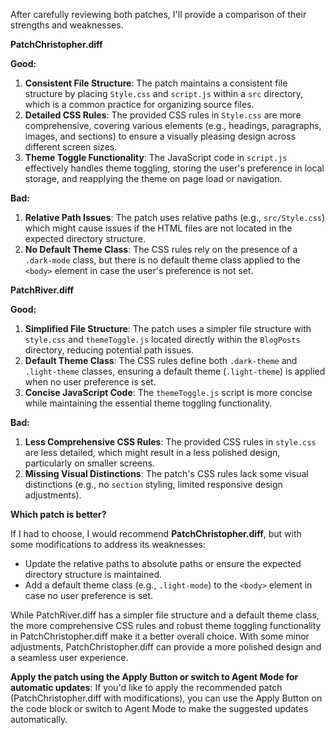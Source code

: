 After carefully reviewing both patches, I'll provide a comparison of their strengths and weaknesses.

**PatchChristopher.diff**

**Good:**

1. **Consistent File Structure**: The patch maintains a consistent file structure by placing `Style.css` and `script.js` within a `src` directory, which is a common practice for organizing source files.
2. **Detailed CSS Rules**: The provided CSS rules in `Style.css` are more comprehensive, covering various elements (e.g., headings, paragraphs, images, and sections) to ensure a visually pleasing design across different screen sizes.
3. **Theme Toggle Functionality**: The JavaScript code in `script.js` effectively handles theme toggling, storing the user's preference in local storage, and reapplying the theme on page load or navigation.

**Bad:**

1. **Relative Path Issues**: The patch uses relative paths (e.g., `src/Style.css`) which might cause issues if the HTML files are not located in the expected directory structure.
2. **No Default Theme Class**: The CSS rules rely on the presence of a `.dark-mode` class, but there is no default theme class applied to the `<body>` element in case the user's preference is not set.

**PatchRiver.diff**

**Good:**

1. **Simplified File Structure**: The patch uses a simpler file structure with `style.css` and `themeToggle.js` located directly within the `BlogPosts` directory, reducing potential path issues.
2. **Default Theme Class**: The CSS rules define both `.dark-theme` and `.light-theme` classes, ensuring a default theme (`.light-theme`) is applied when no user preference is set.
3. **Concise JavaScript Code**: The `themeToggle.js` script is more concise while maintaining the essential theme toggling functionality.

**Bad:**

1. **Less Comprehensive CSS Rules**: The provided CSS rules in `style.css` are less detailed, which might result in a less polished design, particularly on smaller screens.
2. **Missing Visual Distinctions**: The patch's CSS rules lack some visual distinctions (e.g., no `section` styling, limited responsive design adjustments).

**Which patch is better?**

If I had to choose, I would recommend **PatchChristopher.diff**, but with some modifications to address its weaknesses:

* Update the relative paths to absolute paths or ensure the expected directory structure is maintained.
* Add a default theme class (e.g., `.light-mode`) to the `<body>` element in case no user preference is set.

While PatchRiver.diff has a simpler file structure and a default theme class, the more comprehensive CSS rules and robust theme toggling functionality in PatchChristopher.diff make it a better overall choice. With some minor adjustments, PatchChristopher.diff can provide a more polished design and a seamless user experience. 

**Apply the patch using the Apply Button or switch to Agent Mode for automatic updates**: If you'd like to apply the recommended patch (PatchChristopher.diff with modifications), you can use the Apply Button on the code block or switch to Agent Mode to make the suggested updates automatically.
